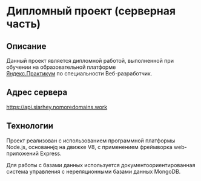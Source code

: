 # Дипломный проект (серверная часть)

## Описание

Данный проект является дипломной работой,
выполненной при обучении на образовательной платформе  
[Яндекс.Практикум](https://praktikum.yandex.ru/)
по специальности Веб-разработчик.

## Адрес сервера

https://api.siarhey.nomoredomains.work

## Технологии

Проект реализован с использованием программной платформы Node.js, основаннjq на движке V8, с применением фреймворкa web-приложений Express.

Для работы с базами данных используется документоориентированная система управления c нереляционными базами данных MongoDB.
